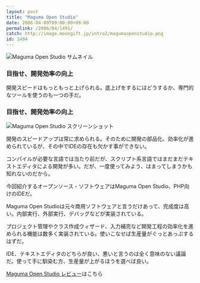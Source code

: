 ```yaml
---
layout: post
title: "Maguma Open Studio"
date: 2006-04-09T09:00:00+09:00
permalink: /2006/04/1491/
catch: http://image.moongift.jp/intro2/magumaopenstudio.png
id: 1494
---
```

 ![Maguma Open Studio サムネイル](http://image.moongift.jp/intro2/magumaopenstudio.t.png "Maguma Open Studio サムネイル")
  

### 目指せ、開発効率の向上
  
開発スピードはもっともっと上げられる。底上げをするにはどうするか、専門的なツールを使うのも一つの手だ。  
<!--more-->  

### 目指せ、開発効率の向上
  

![Maguma Open Studio スクリーンショット](http://image.moongift.jp/intro2/magumaopenstudio.png "Maguma Open Studio スクリーンショット")

  

開発のスピードアップは常に求められる。そのために開発の部品化、効率化が進められているが、その中でIDEの存在も欠かす事ができない。

  

コンパイルが必要な言語では当たり前だが、スクリプト系言語ではまだまだテキストエディタによる開発が多い。だが、一度使ってみよう、はまってしまうかも知れないのだから。

  

今回紹介するオープンソース・ソフトウェアはMaguma Open Studio、PHP向けのIDEだ。

  

Maguma Open Studioは元々商用ソフトウェアと言うだけあって、完成度は高い。内部実行、外部実行、デバッグなどが実装されている。

  

プロジェクト管理やクラス作成ウィザード、入力補完など開発工程の効率化を進められる機能は数多く実装されている。使いこなせば生産量がぐっとあっぷするはずだ。

  

IDE、テキストエディタのどちらが良い、悪いと言うのは全く意味のない議論だ。使って手に馴染む方、生産量が上がるほうを選べば良い。

  

[Maguma Open Studio レビュー](http://oss.moongift.jp/review/i-1503.html)はこちら

